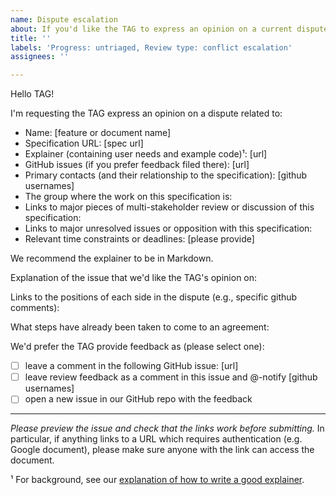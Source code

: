 ```yaml
---
name: Dispute escalation
about: If you'd like the TAG to express an opinion on a current dispute
title: ''
labels: 'Progress: untriaged, Review type: conflict escalation'
assignees: ''

---
```


Hello TAG!

I'm requesting the TAG express an opinion on a dispute related to:

  - Name: [feature or document name]
  - Specification URL: [spec url]
  - Explainer (containing user needs and example code)¹: [url]
  - GitHub issues (if you prefer feedback filed there): [url]
  - Primary contacts (and their relationship to the specification): [github usernames]
  - The group where the work on this specification is:
  - Links to major pieces of multi-stakeholder review or discussion of this specification: 
  - Links to major unresolved issues or opposition with this specification:
  - Relevant time constraints or deadlines: [please provide]

We recommend the explainer to be in Markdown.

Explanation of the issue that we'd like the TAG's opinion on:

Links to the positions of each side in the dispute (e.g., specific github comments):

What steps have already been taken to come to an agreement:

We'd prefer the TAG provide feedback as (please select one):

  - [ ] leave a comment in the following GitHub issue: [url]
  - [ ] leave review feedback as a comment in this issue and @-notify [github usernames]
  - [ ] open a new issue in our GitHub repo with the feedback

--------------------------

_Please preview the issue and check that the links work before submitting._ In particular, if anything links to a URL which requires authentication (e.g. Google document), please make sure anyone with the link can access the document.

¹ For background, see our [explanation of how to write a good explainer](https://w3ctag.github.io/explainers).
